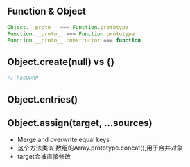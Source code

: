 ## Function & Object
```js
Object.__proto__ === Function.prototype
Function.__proto__ === Function.prototype
Function.__proto__.constructor === function
```

## Object.create(null) vs {}
```js
// hasOwnP
```

## Object.entries()
## Object.assign(target, ...sources)
- Merge and overwrite equal keys
- 这个方法类似 数组的Array.prototype.concat(),用于合并对象
- target会被直接修改